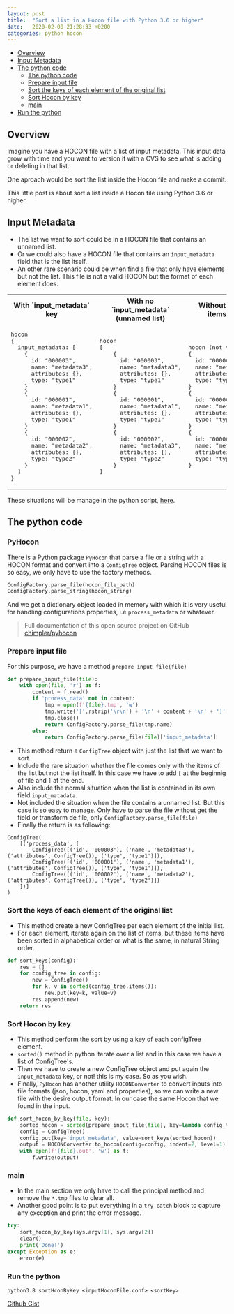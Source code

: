 ```yaml
---
layout: post
title:  "Sort a list in a Hocon file with Python 3.6 or higher"
date:   2020-02-08 21:28:33 +0200
categories: python hocon
---
```


* [Overview](#overview)
* [Input Metadata](#input-metadata)
* [The python code](#the-python-code)
    - [The python code](#the-python-code)
    - [Prepare input file](#prepare-input-file)
    - [Sort the keys of each element of the original list](#sort-the-keys-of-each-element-of-the-original-list)
    - [Sort Hocon by key](#sort-hocon-by-key)
    - [main](#main)
* [Run the python](#run-the-python) 
  
  
## Overview

Imagine you have a HOCON file with a list of input metadata. This input data grow with time
and you want to version it with a CVS to see what is adding or deleting in that list. 

One aproach would be sort the list inside the Hocon file and make a commit.

This little post is about sort a list inside a Hocon file using Python 3.6 or higher. 
  
  
## Input Metadata

* The list we want to sort could be in a HOCON file that contains an unnamed list.
* Or we could also have a HOCON file that contains an `input_metadata` field that is the list itself.
* An other rare scenario could be when find a file that only have elements but not the list. This file
is not a valid HOCON but the format of each element does.

<table>
<tr>
<th>
With `input_metadata` key
</th>
<th>
With no `input_metadata` (unnamed list) 
</th>
<th>
Without list, only items (rare)
</th>
</tr>

<tr>

<td>
<pre>
hocon
{     
  input_metadata: [
    {
      id: "000003",
      name: "metadata3",
      attributes: {},
      type: "type1"
    }
    {
      id: "000001",
      name: "metadata1",
      attributes: {},
      type: "type1"
    }
    {
      id: "000002",
      name: "metadata2",
      attributes: {},
      type: "type2"
    }
  ]
}
</pre>
</td>

<td>
<pre>
hocon
[
    {
      id: "000003",
      name: "metadata3",
      attributes: {},
      type: "type1"
    }
    {
      id: "000001",
      name: "metadata1",
      attributes: {},
      type: "type1"
    }
    {
      id: "000002",
      name: "metadata3",
      attributes: {},
      type: "type2"
    }
]
</pre>
</td>

<td>
<pre>
hocon (not valid hocon)
{
  id: "000003",
  name: "metadata3",
  attributes: {},
  type: "type1"
}
{
  id: "000001",
  name: "metadata1",
  attributes: {},
  type: "type1"
}
{
  id: "000002",
  name: "metadata3",
  attributes: {},
  type: "type2"
}
</pre>
</td>

</tr>
</table>


These situations will be manage in the python script, [here](#prepare-input-file).
  
  
  
## The python code

### PyHocon

There is a Python package `PyHocon` that parse a file or a string with a HOCON format and 
convert into a `ConfigTree` object. Parsing HOCON files is so easy, we only have to use the factory
methods.

```python
ConfigFactory.parse_file(hocon_file_path)
ConfigFactory.parse_string(hocon_string)
``` 

And we get a dictionary object loaded in memory with which it is very useful for handling 
configurations properties, i.e `process_metadata` or whatever.

>Full documentation of this open source project on GitHub [chimpler/pyhocon](https://github.com/chimpler/pyhocon)
  
  
  
### Prepare input file

For this purpose, we have a method `prepare_input_file(file)`

```python
def prepare_input_file(file):
    with open(file, 'r') as f:
        content = f.read()
        if 'process_data' not in content:
            tmp = open(f'{file}.tmp', 'w')
            tmp.write('['.rstrip('\r\n') + '\n' + content + '\n' + ']'.rstrip('\r\n'))
            tmp.close()
            return ConfigFactory.parse_file(tmp.name)
        else:
            return ConfigFactory.parse_file(file)['input_metadata']
```

* This method return a `ConfigTree` object with just the list that we want to sort.
* Include the rare situation whether the file comes only with the items of the list but not the list itself.
In this case we have to add `[` at the beginnig of file and `]` at the end.
* Also include the normal situation when the list is contained in its own field `input_matadata`.
* Not included the situation when the file contains a unnamed list. But this case is so easy to manage.
Only have to parse the file without get the field or transform de file, only `ConfigFactory.parse_file(file)`
* Finally the return is as following:
```
ConfigTree(
    [('process_data', [
        ConfigTree([('id', '000003'), ('name', 'metadata3'), ('attributes', ConfigTree()), ('type', 'type1')]), 
        ConfigTree([('id', '000001'), ('name', 'metadata1'), ('attributes', ConfigTree()), ('type', 'type1')]), 
        ConfigTree([('id', '000002'), ('name', 'metadata2'), ('attributes', ConfigTree()), ('type', 'type2')])
    ])]
)
```
  
  
  
### Sort the keys of each element of the original list

* This method create a new ConfigTree per each element of the initial list.
* For each element, iterate again on the list of items, but these items have been sorted in alphabetical order or what is the same, in natural String order.

```python
def sort_keys(config):
    res = []
    for config_tree in config:
        new = ConfigTree()
        for k, v in sorted(config_tree.items()):
            new.put(key=k, value=v)
        res.append(new)
    return res
```
  
  
  
### Sort Hocon by key

* This method perform the sort by using a key of each configTree element.
* `sorted()` method in python iterate over a list and in this case we have a list of ConfigTree's.
* Then we have to create a new ConfigTree object and put again the `input_metadata` key, or not! 
this is my case. So as you wish.
* Finally, `PyHocon` has another utility `HOCONConverter` to convert inputs into file formats 
(json, hocon, yaml and properties), so we can write a new file with the desire output format. In our case
the same Hocon that we found in the input.

```python
def sort_hocon_by_key(file, key):
    sorted_hocon = sorted(prepare_input_file(file), key=lambda config_tree: str(config_tree[key]).lower())
    config = ConfigTree()
    config.put(key='input_metadata', value=sort_keys(sorted_hocon))
    output = HOCONConverter.to_hocon(config=config, indent=2, level=1).replace(' = ', ': ')
    with open(f'{file}.out', 'w') as f:
        f.write(output)
```

  
  
### main

* In the main section we only have to call the principal method and remove the `*.tmp` files to clear all.
* Another good point is to put everything in a `try-catch` block to capture any exception and print the error message.

```python
try:
    sort_hocon_by_key(sys.argv[1], sys.argv[2])
    clear()
    print('Done!')
except Exception as e:
    error(e)
```
  
  
  
### Run the python

```shell script
python3.8 sortHconByKey <inputHoconFile.conf> <sortKey>
```
  
  
  

[Github Gist](https://gist.github.com/ilittleangel/efd4d9f2e8df52323ba909fed095575c)

